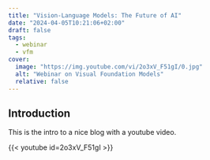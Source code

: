 ```yaml
---
title: "Vision-Language Models: The Future of AI"
date: "2024-04-05T10:21:06+02:00"
draft: false
tags:
  - webinar
  - vfm
cover:
  image: "https://img.youtube.com/vi/2o3xV_F51gI/0.jpg"
  alt: "Webinar on Visual Foundation Models"
  relative: false
---
```


## Introduction

This is the intro to a nice blog with a youtube video.

{{< youtube id=2o3xV_F51gI >}}
